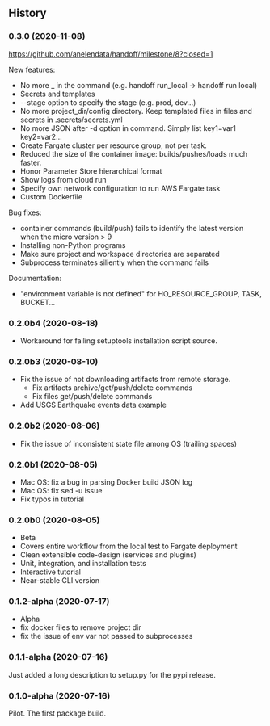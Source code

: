 ## History

### 0.3.0 (2020-11-08)

https://github.com/anelendata/handoff/milestone/8?closed=1

New features:

- No more _ in the command (e.g. handoff run_local -> handoff run local)
- Secrets and templates
- --stage option to specify the stage (e.g. prod, dev...)
- No more project_dir/config directory. Keep templated files in files and
  secrets in .secrets/secrets.yml
- No more JSON after -d option in command. Simply list key1=var1 key2=var2...
- Create Fargate cluster per resource group, not per task.
- Reduced the size of the container image: builds/pushes/loads much faster.
- Honor Parameter Store hierarchical format
- Show logs from cloud run
- Specify own network configuration to run AWS Fargate task
- Custom Dockerfile

Bug fixes:

- container commands (build/push) fails to identify the latest version when the micro version > 9
- Installing non-Python programs
- Make sure project and workspace directories are separated
- Subprocess terminates siliently when the command fails

Documentation:

- "environment variable is not defined" for HO_RESOURCE_GROUP, TASK, BUCKET...

### 0.2.0b4 (2020-08-18)

- Workaround for failing setuptools installation script source.

### 0.2.0b3 (2020-08-10)

- Fix the issue of not downloading artifacts from remote storage.
    - Fix artifacts archive/get/push/delete commands
    - Fix files get/push/delete commands
- Add USGS Earthquake events data example

### 0.2.0b2 (2020-08-06)

- Fix the issue of inconsistent state file among OS (trailing spaces)

### 0.2.0b1 (2020-08-05)

- Mac OS: fix a bug in parsing Docker build JSON log
- Mac OS: fix sed -u issue
- Fix typos in tutorial

### 0.2.0b0 (2020-08-05)

- Beta
- Covers entire workflow from the local test to Fargate deployment
- Clean extensible code-design (services and plugins)
- Unit, integration, and installation tests
- Interactive tutorial
- Near-stable CLI version

### 0.1.2-alpha (2020-07-17)

- Alpha
- fix docker files to remove project dir
- fix the issue of env var not passed to subprocesses

### 0.1.1-alpha (2020-07-16)

Just added a long description to setup.py for the pypi release.

### 0.1.0-alpha (2020-07-16)

Pilot. The first package build.
